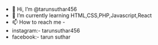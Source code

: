 - 👋 Hi, I’m @tarunsuthar456
- 🌱 I’m currently learning HTML,CSS,PHP,Javascript,React
- 📫 How to reach me -
- instagram:- tarunsuthar456
- facebook:- tarun suthar

<!---
tarunsuthar456/tarunsuthar456 is a ✨ special ✨ repository because its `README.md` (this file) appears on your GitHub profile.
You can click the Preview link to take a look at your changes.
--->
